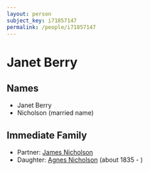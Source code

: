 ```yaml
---
layout: person
subject_key: i71857147
permalink: /people/i71857147
---
```


# Janet Berry

## Names

* Janet Berry
* Nicholson (married name)

## Immediate Family

* Partner: [James Nicholson](./@30814449@-james-nicholson-b-d.md)
* Daughter: [Agnes Nicholson](./@65182613@-agnes-nicholson-b1835-d.md) (about 1835 - )

